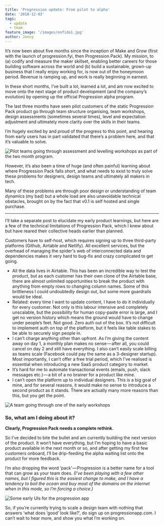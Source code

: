 ```yaml
---
title: 'Progression update: From pilot to alpha'
date: '2018-12-03'
tags:
  - update
  - team
feature_image: '/images/onfido1.jpg'
author: Jonny
---
```

It’s now been about five months since the inception of Make and Grow (first with the launch of progression.fyi, then Progression Pack). My mission, to (a) codify and measure the maker skillset, enabling better careers for those building software across the world and (b) build a sustainable, grown-up business that I really enjoy working for, is now out of the honeymoon period. Revenue is ramping up, and work is really beginning in earnest.

In these short months, I’ve built a lot, learned a lot, and am now excited to move onto the next stage of product development (and the company’s evolution) by opening up the official Progression alpha program.

The last three months have seen pilot customers of the static Progression Pack product go through team structure organising, team workshops, design assessments (sometimes several times), level and expectation adjustment and ultimately more clarity over the skills in their teams.

I’m hugely excited by and proud of the progress to this point, and hearing from early users has in part validated that there’s a problem here, and that it’s valuable to solve.

![Pilot teams going through assessment and levelling workshops as part of the two month program.](/images/onfido1.jpg "Pilot teams going through assessment and levelling workshops as part of the two month program.")

However, it’s also been a time of huge (and often painful) learning about where Progression Pack falls short, and what needs to exist to truly solve these problems for designers, design teams and ultimately all makers in tech.

Many of these problems are through poor design or understanding of team dynamics (my bad) but a whole load are also unavoidable technical obstacles, brought on by the fact that v0.1 is self hosted and single purchase.

<hr>

I’ll take a separate post to elucidate my early product learnings, but here are a few of the technical limitations of Progression Pack, which I knew about but have reared their collective heads earlier than planned.

Customers have to self-host, which requires signing up to three third-party platforms (Github, Airtable and Netlify). All excellent services, but the overhead of managing the spider's web of interconnected data and dependencies makes it very hard to bug-fix and crazy complicated to get going.
- All the data lives in Airtable. This has been an incredible way to test the product, but as each customer has their own clone of the Airtable base, there are almost unlimited opportunities to break the product with anything from empty rows to changing column names. Some of this brittleness I could undoubtedly design out, but some more guardrails would be ideal.
- Related: every time I want to update content, I have to do it individually for every customer. Not only is this labour intensive and completely unscalable, but the possibility for human copy-paste error is large, and I get no version history which means the ground would have to change under people’s feet. Not good.
Zero auth out of the box. It’s not difficult to implement auth on top of the platform, but it feels like table stakes to be able to securely sign people in.
- I can’t charge anything other than upfront. As I’m giving the content away on day 1, a monthly plan makes no sense — after all, you could cancel on day 2 and still have everything. I also can’t easily scale billing as teams scale (Facebook could pay the same as a 3-designer startup). Most importantly, I can’t offer a free trial period, which I’ve realised is essential when introducing a new SaaS product category to market.
- It’s hard for me to automate transactional events (emails, push, slack messages etc.) — a bit of a no brainer for a product like mine.
- I can’t open the platform up to individual designers. This is a big goal of mine, and for several reasons, it would make no sense to introduce a second product as it stands.
There are actually many more reasons than this, but you get the point.

![A team going through one of the early workshops](/images/octopus1.jpg "A team going through one of the early workshops")

### So, what am I doing about it?

**Clearly, Progression Pack needs a complete rethink.**

So I’ve decided to bite the bullet and am currently building the next version of the product. It won’t have everything, but I’m hoping to have a basic product available in the next month or so, and after getting my first few customers onboard, I’ll be drip-feeding the alpha waiting list onto the product for more feedback.

I’m also dropping the word ‘pack’ — Progression is a better name for a tool that can grow as your team does. _(I’ve been playing with a few other names, but I figured this is the easiest change to make, and I have a tendency to boil the ocean and buy most of the domains on the internet when in this mode, so I’m forcing a choice.)_

![Some early UIs for the progression app](/images/prog-ad-1.png "Some early UIs for the progression app")

So, if you’re currently trying to scale a design team with nothing that answers ‘what does ‘good’ look like?’, do sign up on progressionapp.com. I can’t wait to hear more, and show you what I’m working on.
